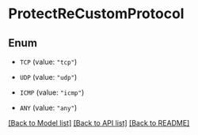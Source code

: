 # ProtectReCustomProtocol

## Enum


* `TCP` (value: `"tcp"`)

* `UDP` (value: `"udp"`)

* `ICMP` (value: `"icmp"`)

* `ANY` (value: `"any"`)


[[Back to Model list]](../README.md#documentation-for-models) [[Back to API list]](../README.md#documentation-for-api-endpoints) [[Back to README]](../README.md)


